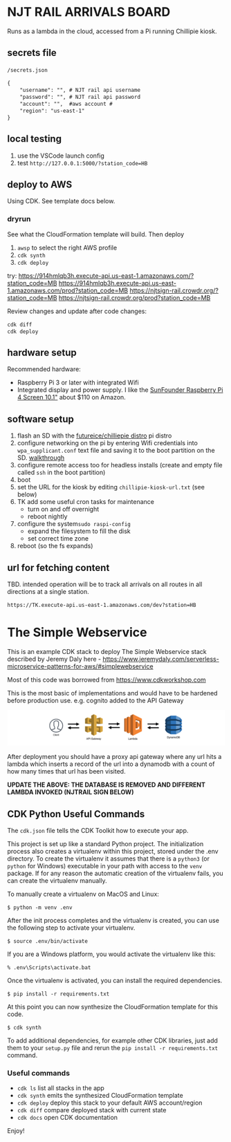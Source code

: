# NJT RAIL ARRIVALS BOARD

Runs as a lambda in the cloud, accessed from a Pi running Chillipie kiosk.

## secrets file
`/secrets.json`

```
{
    "username": "", # NJT rail api username
    "password": "", # NJT rail api password
    "account": "",  #aws account #
    "region": "us-east-1"
}
```

## local testing

1. use the VSCode launch config
2. test `http://127.0.0.1:5000/?station_code=HB`


## deploy to AWS

Using CDK. See template docs below.


### dryrun

See what the CloudFormation template will build. Then deploy

1. `awsp` to select the right AWS profile
2. `cdk synth`
3. `cdk deploy`

try:
https://914hmlqb3h.execute-api.us-east-1.amazonaws.com/?station_code=MB
https://914hmlqb3h.execute-api.us-east-1.amazonaws.com/prod?station_code=MB
https://njtsign-rail.crowdr.org/?station_code=MB
https://njtsign-rail.crowdr.org/prod?station_code=MB


Review changes and update after code changes:
```
cdk diff
cdk deploy
```

## hardware setup

Recommended hardware:
- Raspberry Pi 3 or later with integrated Wifi
- Integrated display and power supply. I like the [SunFounder Raspberry Pi 4 Screen 10.1"](https://www.amazon.com/gp/product/B07FZZ95WN) about $110 on Amazon.

## software setup

1. flash an SD with the [futureice/chilliepie distro](https://github.com/futurice/chilipie-kiosk) pi distro
2. configure networking on the pi by entering Wifi credentials into `wpa_supplicant.conf` text file and saving it to the boot partition on the SD. [walkthrough](https://www.raspberrypi-spy.co.uk/2017/04/manually-setting-up-pi-wifi-using-wpa_supplicant-conf/)
3. configure remote access too for headless installs (create and empty file called `ssh` in the boot partition)
4. boot 
5. set the URL for the kiosk by editing `chillipie-kiosk-url.txt` (see below)
6. TK add some useful cron tasks for maintenance
    - turn on and off overnight
    - reboot nightly
7. configure the system`sudo raspi-config`
    - expand the filesystem to fill the disk
    - set correct time zone
8. reboot (so the fs expands)

## url for fetching content

TBD. intended operation will be to track all arrivals on all routes in all directions at a single station.

```
https://TK.execute-api.us-east-1.amazonaws.com/dev?station=HB
```


# The Simple Webservice

This is an example CDK stack to deploy The Simple Webservice stack described by Jeremy Daly here - https://www.jeremydaly.com/serverless-microservice-patterns-for-aws/#simplewebservice

Most of this code was borrowed from https://www.cdkworkshop.com

This is the most basic of implementations and would have to be hardened before production use. e.g. cognito added to the API Gateway

![Architecture](img/architecture.png)

After deployment you should have a proxy api gateway where any url hits a lambda which inserts a record of the url into a dynamodb with a count of how many times that url has been visited. 

**UPDATE THE ABOVE: THE DATABASE IS REMOVED AND DIFFERENT LAMBDA INVOKED (NJTRAIL SIGN BELOW)**


## CDK Python Useful Commands

The `cdk.json` file tells the CDK Toolkit how to execute your app.

This project is set up like a standard Python project.  The initialization
process also creates a virtualenv within this project, stored under the .env
directory.  To create the virtualenv it assumes that there is a `python3`
(or `python` for Windows) executable in your path with access to the `venv`
package. If for any reason the automatic creation of the virtualenv fails,
you can create the virtualenv manually.

To manually create a virtualenv on MacOS and Linux:

```
$ python -m venv .env
```

After the init process completes and the virtualenv is created, you can use the following
step to activate your virtualenv.

```
$ source .env/bin/activate
```

If you are a Windows platform, you would activate the virtualenv like this:

```
% .env\Scripts\activate.bat
```

Once the virtualenv is activated, you can install the required dependencies.

```
$ pip install -r requirements.txt
```

At this point you can now synthesize the CloudFormation template for this code.

```
$ cdk synth
```

To add additional dependencies, for example other CDK libraries, just add
them to your `setup.py` file and rerun the `pip install -r requirements.txt`
command.

### Useful commands

 * `cdk ls`          list all stacks in the app
 * `cdk synth`       emits the synthesized CloudFormation template
 * `cdk deploy`      deploy this stack to your default AWS account/region
 * `cdk diff`        compare deployed stack with current state
 * `cdk docs`        open CDK documentation

Enjoy!